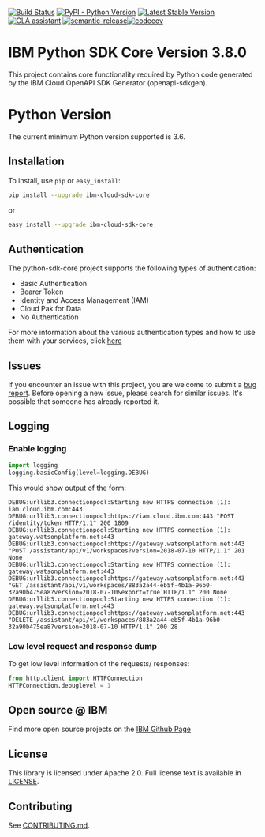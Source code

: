[![Build Status](https://travis-ci.com/IBM/python-sdk-core.svg?branch=main)](https://travis-ci.com/IBM/python-sdk-core)
[![PyPI - Python Version](https://img.shields.io/pypi/pyversions/ibm-cloud-sdk-core)](https://pypi.org/project/ibm-cloud-sdk-core/)
[![Latest Stable Version](https://img.shields.io/pypi/v/ibm-cloud-sdk-core.svg)](https://pypi.python.org/pypi/ibm-cloud-sdk-core)
[![CLA assistant](https://cla-assistant.io/readme/badge/ibm/python-sdk-core)](https://cla-assistant.io/ibm/python-sdk-core)
[![semantic-release](https://img.shields.io/badge/%20%20%F0%9F%93%A6%F0%9F%9A%80-semantic--release-e10079.svg)](https://github.com/semantic-release/semantic-release)[![codecov](https://codecov.io/gh/IBM/python-sdk-core/branch/main/graph/badge.svg)](https://codecov.io/gh/IBM/python-sdk-core)

# IBM Python SDK Core Version 3.8.0
This project contains core functionality required by Python code generated by the IBM Cloud OpenAPI SDK Generator
(openapi-sdkgen).

# Python Version
The current minimum Python version supported is 3.6.

## Installation

To install, use `pip` or `easy_install`:

```bash
pip install --upgrade ibm-cloud-sdk-core
```

or

```bash
easy_install --upgrade ibm-cloud-sdk-core
```

## Authentication
The python-sdk-core project supports the following types of authentication:
- Basic Authentication
- Bearer Token
- Identity and Access Management (IAM)
- Cloud Pak for Data
- No Authentication

For more information about the various authentication types and how to use them with your services, click [here](Authentication.md)

## Issues

If you encounter an issue with this project, you are welcome to submit a [bug report](https://github.com/IBM/python-sdk-core/issues).
Before opening a new issue, please search for similar issues. It's possible that someone has already reported it.

## Logging

### Enable logging

```python
import logging
logging.basicConfig(level=logging.DEBUG)
```

This would show output of the form:
```
DEBUG:urllib3.connectionpool:Starting new HTTPS connection (1): iam.cloud.ibm.com:443
DEBUG:urllib3.connectionpool:https://iam.cloud.ibm.com:443 "POST /identity/token HTTP/1.1" 200 1809
DEBUG:urllib3.connectionpool:Starting new HTTPS connection (1): gateway.watsonplatform.net:443
DEBUG:urllib3.connectionpool:https://gateway.watsonplatform.net:443 "POST /assistant/api/v1/workspaces?version=2018-07-10 HTTP/1.1" 201 None
DEBUG:urllib3.connectionpool:Starting new HTTPS connection (1): gateway.watsonplatform.net:443
DEBUG:urllib3.connectionpool:https://gateway.watsonplatform.net:443 "GET /assistant/api/v1/workspaces/883a2a44-eb5f-4b1a-96b0-32a90b475ea8?version=2018-07-10&export=true HTTP/1.1" 200 None
DEBUG:urllib3.connectionpool:Starting new HTTPS connection (1): gateway.watsonplatform.net:443
DEBUG:urllib3.connectionpool:https://gateway.watsonplatform.net:443 "DELETE /assistant/api/v1/workspaces/883a2a44-eb5f-4b1a-96b0-32a90b475ea8?version=2018-07-10 HTTP/1.1" 200 28
```

### Low level request and response dump
To get low level information of the requests/ responses:

```python
from http.client import HTTPConnection
HTTPConnection.debuglevel = 1
```

## Open source @ IBM

Find more open source projects on the [IBM Github Page](http://github.com/IBM)

## License

This library is licensed under Apache 2.0. Full license text is
available in [LICENSE](LICENSE).

## Contributing

See [CONTRIBUTING.md](CONTRIBUTING.md).
